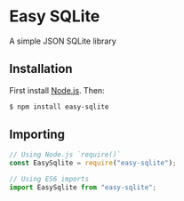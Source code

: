 # Easy SQLite

A simple JSON SQLite library

## Installation

First install [Node.js](http://nodejs.org/). Then:

```sh
$ npm install easy-sqlite
```

## Importing

```javascript
// Using Node.js `require()`
const EasySqlite = require("easy-sqlite");

// Using ES6 imports
import EasySqlite from "easy-sqlite";
```
